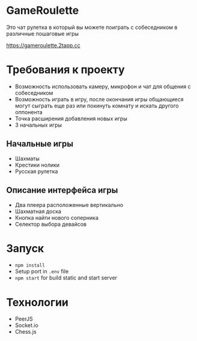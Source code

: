 # GameRoulette

Это чат рулетка в который вы можете поиграть с собеседником в различные пошаговые игры

https://gameroulette.2tapp.cc


# Требования к проекту

- Возможность использовать камеру, микрофон и чат для общения с собеседником
- Возможность играть в игру, после окончания игры общающиеся могут сыграть еще раз или покинуть комнату и искать
  другого оппонента
- Точка расширения добавления новых игры
- 3 начальных игры

## Начальные игры
- Шахматы
- Крестики нолики
- Русская рулетка

## Описание интерфейса игры

- Два плеера расположенные вертикально
- Шахматная доска
- Кнопка найти нового соперника
- Селектор выбора девайсов

# Запуск

- `npm install`
- Setup port in `.env` file 
- `npm start` for build static and start server 

# Технологии

- PeerJS
- Socket.io
- Chess.js
